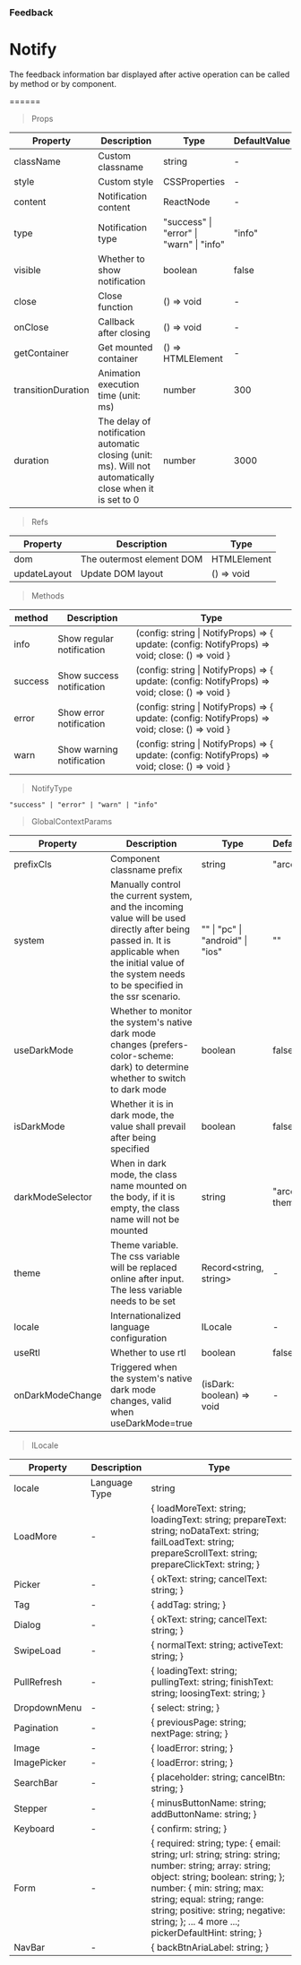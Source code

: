 ### Feedback

# Notify 

The feedback information bar displayed after active operation can be called by method or by component.

======

> Props

|Property|Description|Type|DefaultValue|
|----------|-------------|------|------|
|className|Custom classname|string|-|
|style|Custom style|CSSProperties|-|
|content|Notification content|ReactNode|-|
|type|Notification type|"success" \| "error" \| "warn" \| "info"|"info"|
|visible|Whether to show notification|boolean|false|
|close|Close function|() =\> void|-|
|onClose|Callback after closing|() =\> void|-|
|getContainer|Get mounted container|() =\> HTMLElement|-|
|transitionDuration|Animation execution time (unit: ms)|number|300|
|duration|The delay of notification automatic closing (unit: ms)\. Will not automatically close when it is set to 0|number|3000|

> Refs

|Property|Description|Type|
|----------|-------------|------|
|dom|The outermost element DOM|HTMLElement|
|updateLayout|Update DOM layout|() =\> void|

> Methods

|method|Description|Type|
|----------|-------------|------|
|info|Show regular notification|(config: string \| NotifyProps) =\> \{ update: (config: NotifyProps) =\> void; close: () =\> void \}|
|success|Show success notification|(config: string \| NotifyProps) =\> \{ update: (config: NotifyProps) =\> void; close: () =\> void \}|
|error|Show error notification|(config: string \| NotifyProps) =\> \{ update: (config: NotifyProps) =\> void; close: () =\> void \}|
|warn|Show warning notification|(config: string \| NotifyProps) =\> \{ update: (config: NotifyProps) =\> void; close: () =\> void \}|

> NotifyType

```
"success" | "error" | "warn" | "info"
```

> GlobalContextParams

|Property|Description|Type|DefaultValue|
|----------|-------------|------|------|
|prefixCls|Component classname prefix|string|"arco"|
|system|Manually control the current system, and the incoming value will be used directly after being passed in\. It is applicable when the initial value of the system needs to be specified in the ssr scenario\.|"" \| "pc" \| "android" \| "ios"|""|
|useDarkMode|Whether to monitor the system's native dark mode changes (prefers\-color\-scheme: dark) to determine whether to switch to dark mode|boolean|false|
|isDarkMode|Whether it is in dark mode, the value shall prevail after being specified|boolean|false|
|darkModeSelector|When in dark mode, the class name mounted on the body, if it is empty, the class name will not be mounted|string|"arco-theme-dark"|
|theme|Theme variable\. The css variable will be replaced online after input\. The less variable needs to be set|Record\<string, string\>|-|
|locale|Internationalized language configuration|ILocale|-|
|useRtl|Whether to use rtl|boolean|false|
|onDarkModeChange|Triggered when the system's native dark mode changes, valid when useDarkMode=true|(isDark: boolean) =\> void|-|

> ILocale

|Property|Description|Type|
|----------|-------------|------|
|locale|Language Type|string|
|LoadMore|-|\{ loadMoreText: string; loadingText: string; prepareText: string; noDataText: string; failLoadText: string; prepareScrollText: string; prepareClickText: string; \}|
|Picker|-|\{ okText: string; cancelText: string; \}|
|Tag|-|\{ addTag: string; \}|
|Dialog|-|\{ okText: string; cancelText: string; \}|
|SwipeLoad|-|\{ normalText: string; activeText: string; \}|
|PullRefresh|-|\{ loadingText: string; pullingText: string; finishText: string; loosingText: string; \}|
|DropdownMenu|-|\{ select: string; \}|
|Pagination|-|\{ previousPage: string; nextPage: string; \}|
|Image|-|\{ loadError: string; \}|
|ImagePicker|-|\{ loadError: string; \}|
|SearchBar|-|\{ placeholder: string; cancelBtn: string; \}|
|Stepper|-|\{ minusButtonName: string; addButtonName: string; \}|
|Keyboard|-|\{ confirm: string; \}|
|Form|-|\{ required: string; type: \{ email: string; url: string; string: string; number: string; array: string; object: string; boolean: string; \}; number: \{ min: string; max: string; equal: string; range: string; positive: string; negative: string; \}; \.\.\. 4 more \.\.\.; pickerDefaultHint: string; \}|
|NavBar|-|\{ backBtnAriaLabel: string; \}|
